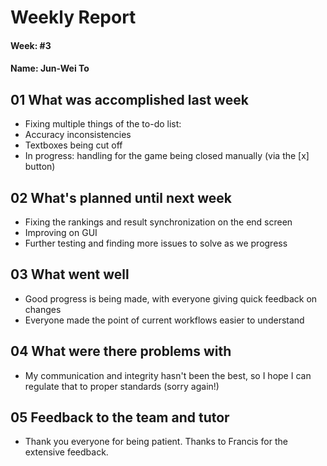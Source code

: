 # Weekly Report

#### Week: #3
#### Name: Jun-Wei To

## 01 What was accomplished last week
- Fixing multiple things of the to-do list:
- Accuracy inconsistencies
- Textboxes being cut off
- In progress: handling for the game being closed manually (via the [x] button)

## 02 What's planned until next week
- Fixing the rankings and result synchronization on the end screen
- Improving on GUI
- Further testing and finding more issues to solve as we progress

## 03 What went well
- Good progress is being made, with everyone giving quick feedback on changes
- Everyone made the point of current workflows easier to understand

## 04 What were there problems with
- My communication and integrity hasn't been the best, so I hope I can regulate that to proper standards (sorry again!)

## 05 Feedback to the team and tutor
- Thank you everyone for being patient. Thanks to Francis for the extensive feedback.

